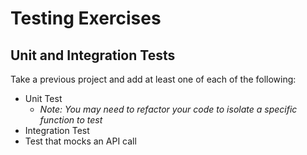 # Testing Exercises

## Unit and Integration Tests

Take a previous project and add at least one of each of the following:

- Unit Test
  - *Note: You may need to refactor your code to isolate a specific function to test*
- Integration Test
- Test that mocks an API call
